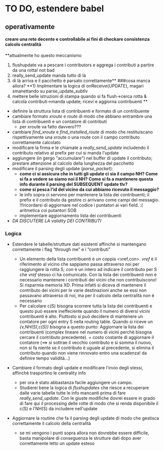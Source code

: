 # TO DO, estendere babel
## operativamente
#### creare una rete decente e controllabile ai fini di checkare consistenza calcolo centralità

**attualmente ho questo meccanismo
1) flushupdate va a pescare i contributors e aggrega i contributi a partire da una rotta! not bad
2) really_send_update manda tutto di là
3) di là arriva e il pacchetto è parsato correttamente**
###cosa manca allora?
**1) Implmentare la logica di onReceive(UPDATE), magari smanettando su parse_update_subtlv
2) mettere belle istruzioni di stampa quando si fa flush->cerca rotta & calcola contributi->manda update; ricevi e aggiorna contribuenti **
- definire la struttura lista di contribuenti e formato di un contribuente
- cambiare formato *xroute* e *route* di modo che abbiano entrambre una lista di contribuenti e un contatore di contributi
  - per xroute va fatto davvero???
- cambiare *find_xroute* e *find_installed_route* di modo che restituiscano rispettivamente una xroute o una route con il campo contributo correttamente calcolato
- modificare la firma e le chiamate a *really_send_update* includendo il contributo relativo al prefix per cui si manda l'update
- aggiungere (in gergo "accumulare") nel buffer di update il contributo; prestare attenzione al calcolo della lunghezza del pacchetto
- modificare il parsing degli update (*parse_packet*):
  - **come ci si assicura che in tutti gli update ci sia il campo NH? Come si fa a vedere se siamo noi il NH? Come si fa a mantenere questa info durante il parsing del SUBSEQUENT update tlv?**
  - **come si pesca l'id del vicino da cui abbiamo ricevuto il messaggio?**
  - le info sopra ci servono per mantenere la lista dei contribuenti; il prefix e il contributo da gestire ci arrivano come campi del messagio. !!!ricordarsi di aggiornare nel codice i puntatori ai vari field. :( aritmetica coi putantori SOB
  - implementare aggiornamento lista dei contribuenti
- *DA DISCUTERE LA validity DEI CONTRIBUTI*

### Logica
- Estendere le tabelle/strutture dati esistenti affinché si mantengano correttamente i flag “through me” e i “contributi”
  - Un elemento della lista contribuenti è un coppia <vref,con>. *vref* è il riferimento al vicino che sappiamo passa attraverso noi per raggiungere la rotta S; *con* è un intero ad indicare il contributo per S che *vref* stesso ci ha comunicato.  Con la lista dei contribuenti non è necessario mantenere i contributi dei vicini che non contribuiscono! Si risparmia memoria XD. Prima infatti si diceva di mantenere il contributo dei vicini per le varie destinazioni anche se essi non passavano attraverso di noi, ma per il calcolo della centralità non è necessario
  - Per calcolare c(S) bisogna scorrere tutta la lista dei contribuenti e questo può essere ineffeciente quando il numero di diversi vicini contribuenti è alto. Piuttosto si può decidere di mantenere un contatore per ogni entry S nella routing table. Quando si riceve un *{v,NH(S),c(S)}* bisogna a questo punto: Aggiornare la lista dei contribuenti (complex lineare nel numero di vicini perchè bisogna cercare il contributo precedente). + costo costante di aggiornare il contatore (==> si sottrae il vecchio contributo e si somma il nuovo, non si fa niente se il contributo è uguale al precedente, si elimina il contributo quando non viene rinnovato entro una scadenza! da definire tempo validità...)

- Cambiare il formato degli update e modificare l'invio degli stessi, affinchè trasportino le centrality info
  - per ora è stato abbastanza facile aggiungere un campo.
  - Studierei bene la logica di *flushupdates* che riesce a recuperare dalle varie tabelle tutte le info mancanti prima di fare *really_send_update*. Con le giuste modifiche dovrei essere in grado di fare qui il processing delle rotte di modo che si renda disponibile il c(S) e l'NH(S) da includere nell'update
- Aggiornare la routine che fa il parsing degli update di modo che gestisca correttamente il calcolo della centralità
  - se mi vengono i punti sopra allora non dovrebbe essere difficile, basta manipolare di conseguenza le strutture dati dopo aver correttamente letto un update esteso
